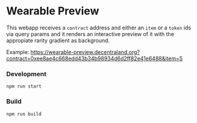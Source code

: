 # Wearable Preview

This webapp receives a `contract` address and either an `item` or a `token` ids via query params and it renders an interactive preview of it with the appropiate rarity gradient as background.

Example: https://wearable-preview.decentraland.org?contract=0xee8ae4c668edd43b34b98934d6d2ff82e41e6488&item=5

### Development

```
npm run start
```

### Build

```
npm run build
```
